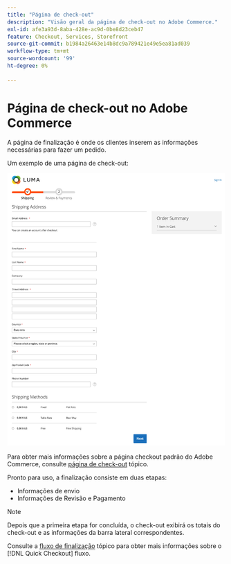 ```yaml
---
title: "Página de check-out"
description: "Visão geral da página de check-out no Adobe Commerce."
exl-id: afe3a93d-8aba-428e-ac9d-0be8d23ceb47
feature: Checkout, Services, Storefront
source-git-commit: b1984a26463e14b8dc9a789421e49e5ea81ad039
workflow-type: tm+mt
source-wordcount: '99'
ht-degree: 0%

---
```


# Página de check-out no Adobe Commerce

A página de finalização é onde os clientes inserem as informações necessárias para fazer um pedido.

Um exemplo de uma página de check-out:

![Página de check-out](assets/checkout-page.png)

Para obter mais informações sobre a página checkout padrão do Adobe Commerce, consulte [página de check-out](https://docs.magento.com/user-guide/quick-tour/checkout-page.html) tópico.

Pronto para uso, a finalização consiste em duas etapas:

- Informações de envio
- Informações de Revisão e Pagamento

>[!NOTE]
>
> Depois que a primeira etapa for concluída, o check-out exibirá os totais do check-out e as informações da barra lateral correspondentes.

Consulte a [fluxo de finalização](../quick-checkout/checkout-flow.md) tópico para obter mais informações sobre o [!DNL Quick Checkout] fluxo.
